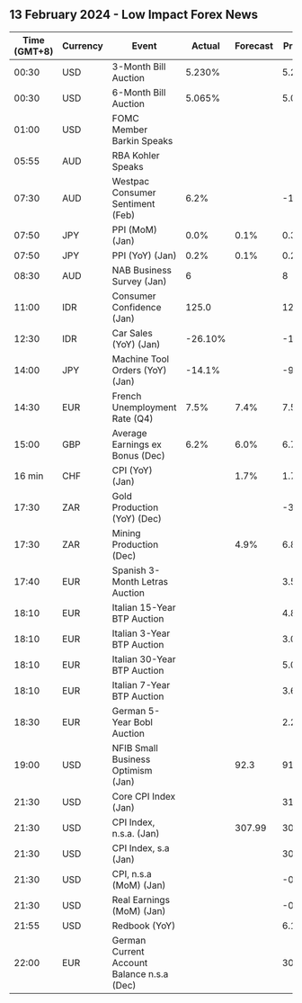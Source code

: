 ## 13 February 2024 - Low Impact Forex News

| Time (GMT+8) | Currency | Event | Actual | Forecast | Previous |
|------|----------|-------|--------|----------|----------|
| 00:30 | USD | 3-Month Bill Auction | 5.230% |  | 5.235% |
| 00:30 | USD | 6-Month Bill Auction | 5.065% |  | 5.045% |
| 01:00 | USD | FOMC Member Barkin Speaks |  |  |  |
| 05:55 | AUD | RBA Kohler Speaks |  |  |  |
| 07:30 | AUD | Westpac Consumer Sentiment (Feb) | 6.2% |  | -1.3% |
| 07:50 | JPY | PPI (MoM) (Jan) | 0.0% | 0.1% | 0.3% |
| 07:50 | JPY | PPI (YoY) (Jan) | 0.2% | 0.1% | 0.2% |
| 08:30 | AUD | NAB Business Survey (Jan) | 6 |  | 8 |
| 11:00 | IDR | Consumer Confidence (Jan) | 125.0 |  | 123.8 |
| 12:30 | IDR | Car Sales (YoY) (Jan) | -26.10% |  | -19.10% |
| 14:00 | JPY | Machine Tool Orders (YoY) (Jan) | -14.1% |  | -9.6% |
| 14:30 | EUR | French Unemployment Rate (Q4) | 7.5% | 7.4% | 7.5% |
| 15:00 | GBP | Average Earnings ex Bonus (Dec) | 6.2% | 6.0% | 6.7% |
| 16 min | CHF | CPI (YoY) (Jan) |  | 1.7% | 1.7% |
| 17:30 | ZAR | Gold Production (YoY) (Dec) |  |  | -3.0% |
| 17:30 | ZAR | Mining Production (Dec) |  | 4.9% | 6.8% |
| 17:40 | EUR | Spanish 3-Month Letras Auction |  |  | 3.506% |
| 18:10 | EUR | Italian 15-Year BTP Auction |  |  | 4.84% |
| 18:10 | EUR | Italian 3-Year BTP Auction |  |  | 3.03% |
| 18:10 | EUR | Italian 30-Year BTP Auction |  |  | 5.050% |
| 18:10 | EUR | Italian 7-Year BTP Auction |  |  | 3.63% |
| 18:30 | EUR | German 5-Year Bobl Auction |  |  | 2.210% |
| 19:00 | USD | NFIB Small Business Optimism (Jan) |  | 92.3 | 91.9 |
| 21:30 | USD | Core CPI Index (Jan) |  |  | 313.22 |
| 21:30 | USD | CPI Index, n.s.a. (Jan) |  | 307.99 | 306.75 |
| 21:30 | USD | CPI Index, s.a (Jan) |  |  | 308.85 |
| 21:30 | USD | CPI, n.s.a (MoM) (Jan) |  |  | -0.10% |
| 21:30 | USD | Real Earnings (MoM) (Jan) |  |  | -0.2% |
| 21:55 | USD | Redbook (YoY) |  |  | 6.1% |
| 22:00 | EUR | German Current Account Balance n.s.a (Dec) |  |  | 30.8B |
